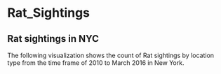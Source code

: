 # Rat_Sightings
## Rat sightings in NYC
The following visualization shows the count of Rat sightings by location type from the time frame of 2010 to March 2016 in New York. 
